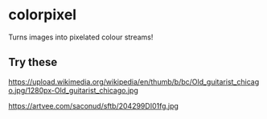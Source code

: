 # colorpixel

Turns images into pixelated colour streams!

## Try these

https://upload.wikimedia.org/wikipedia/en/thumb/b/bc/Old_guitarist_chicago.jpg/1280px-Old_guitarist_chicago.jpg

https://artvee.com/saconud/sftb/204299DI01fg.jpg
